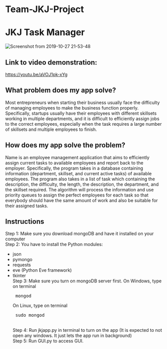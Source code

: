 # Team-JKJ-Project
# JKJ Task Manager

![Screenshot from 2019-10-27 21-53-48](https://user-images.githubusercontent.com/50902696/67650919-68814b00-f904-11e9-8b89-30fd281f3a1d.png)

## Link to video demonstration: 
https://youtu.be/aVOJ1pk-xYg

## What problem does my app solve?
Most entrepreneurs when starting their business usually face the difficulty of managing employees to make the business function properly. Specifically, startups usually have their employees with different skillsets working in multiple departments, and it is difficult to efficiently assign jobs to the correct employees, especially when the task requires a large number of skillsets and multiple employees to finish. <br />
## How does my app solve the problem?
Name is an employee management application that aims to efficiently assign current tasks to available employees and report back to the employer. Specifically, the program takes in a database containing information (department, skillset, and current active tasks) of available employees. The program also takes in a list of task which containing the description, the difficulty, the length, the description, the department, and the skillset required. The algorithm will process the information and use priority queues to assign the perfect employees for each task so that everybody should have the same amount of work and also be suitable for their assigned tasks.<br/>
## Instructions
Step 1: Make sure you download mongoDB and have it installed on your computer <br/>
Step 2: You have to install the Python modules:<br/>
* json
* pymongo
* requests
* eve (Python Eve framework)
* tkinter <br/>
Step 3: Make sure you turn on mongoDB server first. On Windows, type on terminal <pre> mongod </pre> On Linux, type on terminal <pre> sudo mongod </pre> <br/>
Step 4: Run jkjapp.py in terminal to turn on the app (It is expected to not open any windows. It just lets the app run in background)<br/>
Step 5: Run GUI.py to access GUI.<br/>
